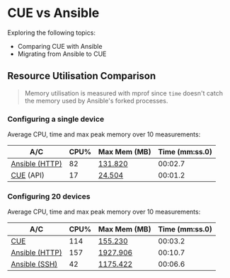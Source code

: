 # CUE vs Ansible 
Exploring the following topics:

* Comparing CUE with Ansible
* Migrating from Ansible to CUE


## Resource Utilisation Comparison

> Memory utilisation is measured with mprof since `time` doesn't catch the memory used by Ansible's forked processes.

### Configuring a single device

Average CPU, time and max peak memory over 10 measurements:

| A/C | CPU% | Max Mem (MB) | Time (mm:ss.0) | 
| ----|------|--------------|------|
| [Ansible (HTTP)](./test-results/ansible.csv) | 82 | [131.820](./mprofile_ansible.dat) | 00:02.7 |
| [CUE](./test-results/cue.csv) (API) | 17 | [24.504](./mprofile_cue.dat) | 00:01.2 |


### Configuring 20 devices


Average CPU, time and max peak memory over 10 measurements:

| A/C | CPU% | Max Mem (MB) | Time (mm:ss.0) | 
| ----|------|--------------|------|
| [CUE](./test-results/cue20.csv) | 114 | [155.230](./mprofile_cue20.dat) | 00:03.2 |
| [Ansible (HTTP)](./test-results/ansible20-http.csv) | 157 | [1927.906](./test-results/mprofile_ansible20-http.dat) | 00:10.7 |
| [Ansible (SSH)](./test-results/ansible20-csv.csv) | 42 | [1175.422]((./test-results/mprofile_ansible20-cli.dat)) | 00:06.6 |



